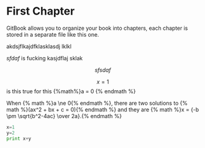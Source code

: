 # First Chapter



GitBook allows you to organize your book into chapters, each chapter is stored in a separate file like this one.

akdsjflkajdfklasklasdj lklkl

$sfdaf$ is fucking kasjdflaj sklak 

$$sfsdaf$$


$$x=1$$
is this true for this 
{%math%}a = 0 {% endmath %}

When {% math %}a \ne 0{% endmath %}, there are two solutions to {% math %}(ax^2 + bx + c = 0){% endmath %} and they are {% math %}x = {-b \pm \sqrt{b^2-4ac} \over 2a}.{% endmath %}


```python
x=1
y=2
print x+y

```